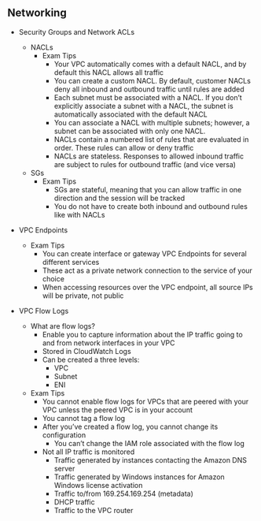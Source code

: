 ## Networking

* Security Groups and Network ACLs
	* NACLs
		* Exam Tips
			* Your VPC automatically comes with a default NACL, and by default this NACL allows all traffic
			* You can create a custom NACL. By default, customer NACLs deny all inbound and outbound traffic until rules are added
			* Each subnet must be associated with a NACL. If you don’t explicitly associate a subnet with a NACL, the subnet is automatically associated with the default NACL
			* You can associate a NACL with multiple subnets; however, a subnet can be associated with only one NACL. 
			* NACLs contain a numbered list of rules that are evaluated in order. These rules can allow or deny traffic
			* NACLs are stateless. Responses to allowed inbound traffic are subject to rules for outbound traffic (and vice versa)
	* SGs
		* Exam Tips
			* SGs are stateful, meaning that you can allow traffic in one direction and the session will be tracked
			* You do not have to create both inbound and outbound rules like with NACLs

* VPC Endpoints
	* Exam Tips
		* You can create interface or gateway VPC Endpoints for several different services
		* These act as a private network connection to the service of your choice
		* When accessing resources over the VPC endpoint, all source IPs will be private, not public

* VPC Flow Logs
	* What are flow logs?
		* Enable you to capture information about the IP traffic going to and from network interfaces in your VPC
		* Stored in CloudWatch Logs
		* Can be created a three levels:
			* VPC
			* Subnet
			* ENI
	* Exam Tips
		* You cannot enable flow logs for VPCs that are peered with your VPC unless the peered VPC is in your account
		* You cannot tag a flow log
		* After you’ve created a flow log, you cannot change its configuration
			* You can’t change the IAM role associated with the flow log
		* Not all IP traffic is monitored
			* Traffic generated by instances contacting the Amazon DNS server
			* Traffic generated by Windows instances for Amazon Windows license activation
			* Traffic to/from 169.254.169.254 (metadata)
			* DHCP traffic
			* Traffic to the VPC router